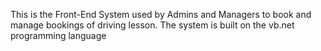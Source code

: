 This is the Front-End System used by Admins and Managers to book and manage bookings of driving lesson. The system is built on the vb.net programming language
